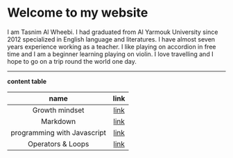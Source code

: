 # Welcome to my website
I am Tasnim Al Wheebi. I had graduated from Al Yarmouk University since 2012 specialized in English language and literatures. I have almost seven years experience working as a  teacher. I like playing on accordion in free time and I am a beginner learning playing on violin. I love travelling and I hope to go on a trip round the world one day.
 ***
 **content table**


| name | link |
| :---:| :---:|
| Growth mindset | [link](https://tasnimwheebi.github.io/Reading-Notes/growthminset) |
| Markdown | [link](https://tasnimwheebi.github.io/Reading-Notes/markdown)
| programming with Javascript | [link](https://tasnimwheebi.github.io/Reading-Notes/read-04)
| Operators & Loops | [link](https://tasnimwheebi.github.io/Reading-Notes/loops)



